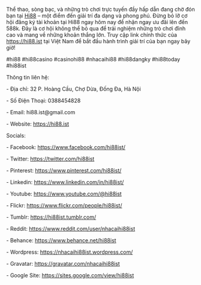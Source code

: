 <p>Thể thao, sòng bạc, và những trò chơi trực tuyến đầy hấp dẫn đang chờ đón bạn tại <a href="https://hi88.ist">Hi88</a> – một điểm đến giải trí đa dạng và phong phú. Đừng bỏ lỡ cơ hội đăng ký tài khoản tại Hi88 ngay hôm nay để nhận ngay ưu đãi lên đến 588k. Đây là cơ hội không thể bỏ qua để trải nghiệm những trò chơi đỉnh cao và mang về những khoản thắng lớn. Truy cập link chính thức của <a href="https://hi88.ist">https://hi88.ist</a> tại Việt Nam để bắt đầu hành trình giải trí của bạn ngay bây giờ!<p>
<p>#hi88 #hi88casino #casinohi88 #nhacaihi88 #hi88dangky #hi88today #hi88ist<p>
<p>Thông tin liên hệ:<p>
<p>- Địa chỉ: 32 P. Hoàng Cầu, Chợ Dừa, Đống Đa, Hà Nội<p>
<p>- Số Điện Thoại: 0388454828<p>
<p>- Email: hi88.ist@gmail.com<p>
<p>- Website: <a href="https://hi88.ist">https://hi88.ist</a><p>
<p>Socials:<p>
<p>- Facebook: <a href="https://www.facebook.com/hi88ist/">https://www.facebook.com/hi88ist/</a><p>
<p>- Twitter: <a href="https://twitter.com/hi88ist">https://twitter.com/hi88ist</a><p>
<p>- Pinterest: <a href="https://www.pinterest.com/hi88ist/">https://www.pinterest.com/hi88ist/</a><p>
<p>- Linkedin: <a href="https://www.linkedin.com/in/hi88ist/">https://www.linkedin.com/in/hi88ist/</a><p>
<p>- Youtube: <a href="https://www.youtube.com/@hi88ist">https://www.youtube.com/@hi88ist</a><p>
<p>- Flickr: <a href="https://www.flickr.com/people/hi88ist/">https://www.flickr.com/people/hi88ist/</a><p>
<p>- Tumblr: <a href="https://hi88ist.tumblr.com/">https://hi88ist.tumblr.com/</a><p>
<p>- Reddit: <a href="https://www.reddit.com/user/nhacaihi88ist">https://www.reddit.com/user/nhacaihi88ist</a><p>
<p>- Behance: <a href="https://www.behance.net/hi88ist">https://www.behance.net/hi88ist</a><p>
<p>- Wordpress: <a href="https://nhacaihi88ist.wordpress.com/">https://nhacaihi88ist.wordpress.com/</a><p>
<p>- Gravatar: <a href="https://gravatar.com/nhacaihi88ist">https://gravatar.com/nhacaihi88ist</a><p>
<p>- Google Site: <a href="https://sites.google.com/view/hi88ist">https://sites.google.com/view/hi88ist</a><p>